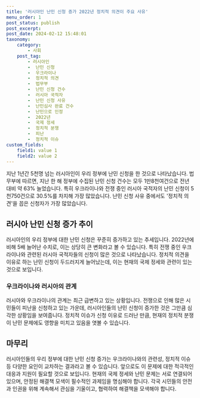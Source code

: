 ```yaml
---
title: '러시아인 난민 신청 증가 2022년 정치적 의견이 주요 사유'
menu_order: 1
post_status: publish
post_excerpt: 
post_date: 2024-02-12 15:48:01
taxonomy:
    category:
        - 사회
    post_tag:
        - 러시아인
        -  난민 신청
        -  우크라이나
        -  정치적 의견
        -  법무부
        -  난민 신청 건수
        -  러시아 국적자
        -  난민 신청 사유
        -  난민심사 완료 건수
        -  난민으로 인정
        -  2022년
        -  국제 정세
        -  정치적 분쟁
        -  피난
        -  정치적 이슈
custom_fields:
    field1: value 1
    field2: value 2
---
```


지난 1년간 5천명 넘는 러시아인이 우리 정부에 난민 신청을 한 것으로 나타났습니다. 법무부에 따르면, 지난 한 해 정부에 수집된 난민 신청 건수는 모두 1만8천여건으로 전년 대비 약 63% 늘었습니다. 특히 우크라이나와 전쟁 중인 러시아 국적자의 난민 신청이 5천750건으로 30.5%를 차지해 가장 많았습니다. 난민 신청 사유 중에서도 '정치적 의견'을 꼽은 신청자가 가장 많았습니다.
## 러시아 난민 신청 증가 추이
러시아인의 우리 정부에 대한 난민 신청은 꾸준히 증가하고 있는 추세입니다. 2022년에 비해 5배 늘어난 수치로, 이는 상당히 큰 변화라고 볼 수 있습니다. 특히 전쟁 중인 우크라이나와 관련된 러시아 국적자들의 신청이 많은 것으로 나타났습니다. 정치적 의견을 이유로 하는 난민 신청이 두드러지게 늘어났는데, 이는 현재의 국제 정세와 관련이 있는 것으로 보입니다.
### 우크라이나와 러시아의 관계
러시아와 우크라이나의 관계는 최근 급변하고 있는 상황입니다. 전쟁으로 인해 많은 시민들이 피난을 신청하고 있는 가운데, 러시아인들의 난민 신청이 증가한 것은 그만큼 심각한 상황임을 보여줍니다. 정치적 이슈가 신청 이유로 드러난 만큼, 현재의 정치적 분쟁이 난민 문제에도 영향을 미치고 있음을 엿볼 수 있습니다.
## 마무리
러시아인들의 우리 정부에 대한 난민 신청 증가는 우크라이나와의 관련성, 정치적 이슈 등 다양한 요인이 교차하는 결과라고 볼 수 있습니다. 앞으로도 이 문제에 대한 적극적인 대응과 지원이 필요할 것으로 보입니다. 현재의 국제 정세와 난민 문제는 서로 연결되어 있으며, 안정된 해결책 모색이 필수적인 과제임을 명심해야 합니다. 각국 시민들의 안전과 인권을 위해 계속해서 관심을 기울이고, 협력하여 해결책을 모색해야 합니다.
